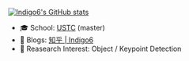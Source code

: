 [![Indigo6's GitHub stats](https://github-readme-stats.vercel.app/api?username=Indigo6&count_private=true&show_icons=true&theme=outrun)](https://github.com/anuraghazra/github-readme-stats)

- 🎓 School: [USTC](https://ustc.edu.cn/) (master)
- 📖 Blogs: [知乎 | Indigo6](https://www.zhihu.com/people/Samaritan-53-67)
- 🔭 Reasearch Interest: Object / Keypoint Detection

<!-- - 🔭 I’m currently working on ...
- 🌱 I’m currently learning ...
- 👯 I’m looking to collaborate on ...
- 🤔 I’m looking for help with ...
- 💬 Ask me about ...
- 📫 How to reach me: ...
- 😄 Pronouns: ...
- ⚡ Fun fact: ... -->
